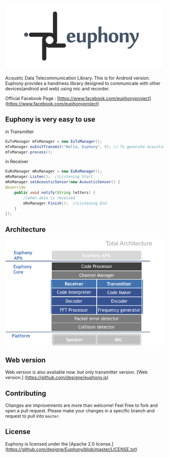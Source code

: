 ![euphony_logo](assets/euphony_logo.png)
========

Acoustic Data Telecommunication Library. This is for Android version.  
Euphony provides a handiness library designed to communicate with other devices(android and web) using mic and recorder.  

Official Facebook Page : [https://www.facebook.com/euphonyproject] (https://www.facebook.com/euphonyproject)

## Euphony is very easy to use

in Transmitter
```java
EuTxManager mTxManager = new EuTxManager();
mTxManager.euInitTransmit("Hello, Euphony", 5); // To generate acoustic data "Hello, Euphony" for 5 times.
mTxManager.process();
```

in Receiver
```java
EuRxManager mRxManager = new EuRxManager();
mRxManager.Listen();  //Listening Start
mRxManager.setAcousticSensor(new AcousticSensor() {
@override
    public void notify(String letters) {
        //when data is received
        mRxManager.Finish();  //Listening End
    }
});
```

## Architecture
![euphony_architecture](assets/euphony_architecture.png)

## Web version
Web version is also available now. but only transmitter version. [Web version.] (https://github.com/designe/euphony.js)

## Contributing
Changes are improvements are more than welcome! Feel Free to fork and open a pull request. Please make your changes in a specific branch and request to pull into `master`.

## License
Euphony is licensed under the [Apache 2.0 license.] (https://github.com/designe/Euphony/blob/master/LICENSE.txt)
